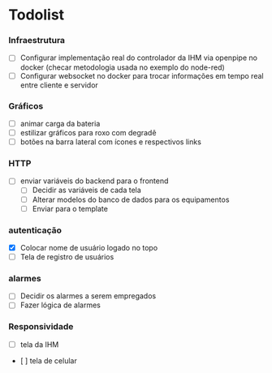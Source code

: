 # Todolist

### Infraestrutura
- [ ] Configurar implementação real do controlador da IHM via openpipe no docker (checar metodologia usada no exemplo do node-red)
- [ ] Configurar websocket no docker para trocar informações em tempo real entre cliente e servidor
### Gráficos
- [ ] animar carga da bateria
- [ ] estilizar gráficos para roxo com degradê
- [ ] botões na barra lateral com ícones e respectivos links
### HTTP
- [ ] enviar variáveis do backend para o frontend
	- [ ] Decidir as variáveis de cada tela
	- [ ] Alterar modelos do banco de dados para os equipamentos
	- [ ] Enviar para o template
### autenticação
- [x] Colocar nome de usuário logado no topo
- [ ] Tela de registro de usuários
### alarmes
- [ ] Decidir os alarmes a serem empregados
- [ ] Fazer lógica de alarmes

### Responsividade
- [ ] tela da IHM
- [ ] tela de celular
